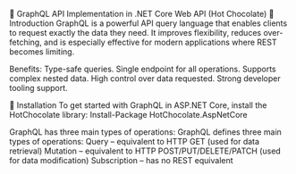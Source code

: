 📘 GraphQL API Implementation in .NET Core Web API (Hot Chocolate)
🚀 Introduction
GraphQL is a powerful API query language that enables clients to request exactly the data they need. It improves flexibility, reduces over-fetching, and is especially effective for modern applications where REST becomes limiting.

Benefits:
    Type-safe queries.
    Single endpoint for all operations.
    Supports complex nested data.
    High control over data requested.
    Strong developer tooling support.

🔧 Installation
To get started with GraphQL in ASP.NET Core, install the HotChocolate library:
   Install-Package HotChocolate.AspNetCore

GraphQL has three main types of operations:
    GraphQL defines three main types of operations:
    Query – equivalent to HTTP GET (used for data retrieval)
    Mutation – equivalent to HTTP POST/PUT/DELETE/PATCH (used for data modification)
    Subscription – has no REST equivalent
